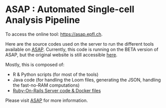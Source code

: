 # ASAP : Automated Single-cell Analysis Pipeline

To access the online tool: <a href="https://asap.epfl.ch">https://asap.epfl.ch</a>.

Here are the source codes used on the server to run the different tools available on <a href="https://asap.epfl.ch">ASAP</a>.
Currently, this code is running on the BETA version of ASAP, but the original website is still accessible <a href="https://asap.epfl.ch">here</a>.

Mostly, this is composed of:
- R & Python scripts (for most of the tools)
- Java code (for handling the Loom files, generating the JSON, handling the fast-no-RAM computations)
- [Ruby-On-Rails Server code & Docker files](https://github.com/fabdavid/asap2_web)

Please visit <a href="https://asap-beta.epfl.ch">ASAP</a> for more information.
